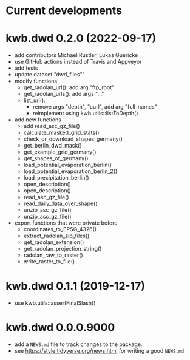 # Current developments

# kwb.dwd 0.2.0 (2022-09-17)

* add contributors Michael Rustler, Lukas Guericke
* use GitHub actions instead of Travis and Appveyor
* add tests
* update dataset "dwd_files""
* modify functions
    - get_radolan_url(): add arg "ftp_root"
    - get_radolan_urls(): add args "..."
    - list_url(): 
        * remove args "depth", "curl", add arg "full_names"
        * reimplement using kwb.utils::listToDepth()
* add new functions
    - add read_asc_gz_file()
    - calculate_masked_grid_stats()
    - check_or_download_shapes_germany()
    - get_berlin_dwd_mask()
    - get_example_grid_germany()
    - get_shapes_of_germany()
    - load_potential_evaporation_berlin()
    - load_potential_evaporation_berlin_2()
    - load_precipitation_berlin()
    - open_description()
    - open_description()
    - read_asc_gz_file()
    - read_daily_data_over_shape()
    - unzip_asc_gz_file()
    - unzip_asc_gz_file()
* export functions that were private before 
    - coordinates_to_EPSG_4326()
    - extract_radolan_zip_files()
    - get_radolan_extension()
    - get_radolan_projection_string()
    - radolan_raw_to_raster()
    - write_raster_to_file()
    
# kwb.dwd 0.1.1 (2019-12-17)

* use kwb.utils::assertFinalSlash()

# kwb.dwd 0.0.0.9000

* add a `NEWS.md` file to track changes to the package.
* see https://style.tidyverse.org/news.html for writing a good `NEWS.md`
